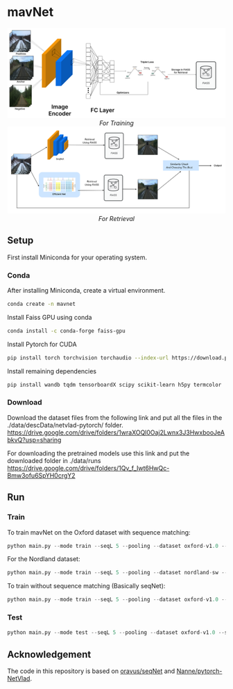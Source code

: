 # mavNet

<p align="center">
  <img src="./assets/mavNet1.png">
    <br/><em>For Training</em>
  <img src="./assets/mavNet2.png">
    <br/><em>For Retrieval</em>
</p>

## Setup
First install Miniconda for your operating system. 
### Conda
After installing Miniconda, create a virtual environment.
```bash
conda create -n mavnet
```
Install Faiss GPU using conda
```bash
conda install -c conda-forge faiss-gpu
```
Install Pytorch for CUDA
```bash
pip install torch torchvision torchaudio --index-url https://download.pytorch.org/whl/cu118
```
Install remaining dependencies
```bash
pip install wandb tqdm tensorboardX scipy scikit-learn h5py termcolor
```

### Download
Download the dataset files from the following link and put all the files in the ./data/descData/netvlad-pytorch/ folder.
https://drive.google.com/drive/folders/1wraXOQl0Oaj2Lwnx3J3HwxbooJeAbkvQ?usp=sharing

For downloading the pretrained models use this link and put the downloaded folder in ./data/runs
https://drive.google.com/drive/folders/1Qv_f_Iwt6HwQc-Bmw3ofu6SpYH0crgY2

## Run

### Train
To train mavNet on the Oxford dataset with sequence matching:
```python
python main.py --mode train --seqL 5 --pooling --dataset oxford-v1.0 --loss_trip_method meanOfPairs --neg_trip_method meanOfPairs --expName ox10_MoP_negMoP
```
For the Nordland dataset:
```python
python main.py --mode train --seqL 5 --pooling --dataset nordland-sw --loss_trip_method meanOfPairs --neg_trip_method meanOfPairs --expName nord-sw_MoP_negMoP
```

To train without sequence matching (Basically seqNet):
```python
python main.py --mode train --seqL 5 --pooling --dataset oxford-v1.0 --loss_trip_method centerOnly --neg_trip_method centerOnly --expName ox10_CO_negCO
```

### Test
```python
python main.py --mode test --seqL 5 --pooling --dataset oxford-v1.0 --split test --resume ./data/runs/<name_of_the_model_file>
```

## Acknowledgement
The code in this repository is based on [oravus/seqNet](https://github.com/oravus/seqNet) and [Nanne/pytorch-NetVlad](https://github.com/Nanne/pytorch-NetVlad).

